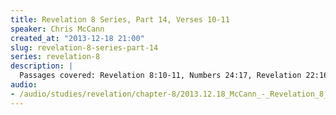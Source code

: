 ```yaml
--- 
title: Revelation 8 Series, Part 14, Verses 10-11
speaker: Chris McCann
created_at: "2013-12-18 21:00"
slug: revelation-8-series-part-14
series: revelation-8
description: |
  Passages covered: Revelation 8:10-11, Numbers 24:17, Revelation 22:16, Psalm 119:105, Deuteronomy 29:18, Jeremiah 23:14-15, Proverbs 5:3-4.
audio: 
- /audio/studies/revelation/chapter-8/2013.12.18_McCann_-_Revelation_8_Series_Part_14.yaml
---
```

